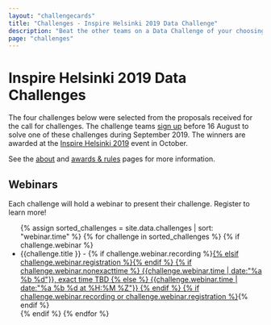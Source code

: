```yaml
---
layout: "challengecards"
title: "Challenges - Inspire Helsinki 2019 Data Challenge"
description: "Beat the other teams on a Data Challenge of your choosing in September 2019"
page: "challenges"
---
```

# Inspire Helsinki 2019 Data Challenges

The four challenges below were selected from the proposals received for the call for challenges. The challenge teams [sign up](./signup.html) before 16 August to solve one of these challenges during September 2019. The winners are awarded at the [Inspire Helsinki 2019](https://www.inspire-helsinki-2019.fi/) event in October.

See the [about](/about.html) and [awards & rules](/rules.html) pages for more information.

## Webinars

Each challenge will hold a webinar to present their challenge. Register to learn more!
<ul>
{% assign sorted_challenges = site.data.challenges | sort: "webinar.time" %}
{% for challenge in sorted_challenges  %}
{% if challenge.webinar %}
<li>{{challenge.title }} - {% if challenge.webinar.recording %}<a href="{{challenge.webinar.recording}}">{% elsif challenge.webinar.registration %}<a href="{{challenge.webinar.registration}}">{% endif %}
{% if challenge.webinar.nonexacttime %}
{{challenge.webinar.time | date:"%a %b %d"}}, exact time TBD
{% else %}
{{challenge.webinar.time | date:"%a %b %d at %H:%M %Z"}}
{% endif %}
{% if challenge.webinar.recording or challenge.webinar.registration %}</a>{% endif %}
</li>
{% endif %}
{% endfor %}
</ul>
